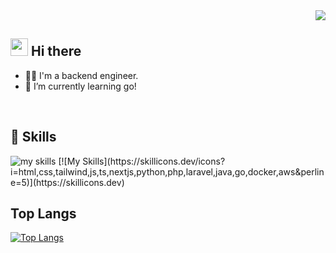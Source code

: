 <!-- 1. GitHub usernameを変更 -->
<div align="right">
  <img src="https://komarev.com/ghpvc/?username=hryt430" />
</div>


<!-- 2. プロフィールや連絡先を変更 -->
## <img src="https://media.giphy.com/media/hvRJCLFzcasrR4ia7z/giphy.gif" width="28"> Hi there

- 🧑‍💻 I'm a backend engineer.
- 🌱 I’m currently learning go!
<br>

## 🌱 Skills
<img alt="my skills" src="https://skillicons.dev/icons?theme=kight&perline=7&i=html,css,js,ts,next,python,php,laravel,java,go,docker,,aws," />
[![My Skills](https://skillicons.dev/icons?i=html,css,tailwind,js,ts,nextjs,python,php,laravel,java,go,docker,aws&perline=5)](https://skillicons.dev)
<br>

## Top Langs
[![Top Langs](https://github-readme-stats.vercel.app/api/top-langs/?username=hryt430)](https://github.com/hryt430?tab=repositories)


<!--
This repository is a ✨ _special_ ✨ repository because its `README.md` (this file) appears on your GitHub profile.

Here are some ideas to get you started:

- 🔭 I’m currently working on ...
- 🌱 I’m currently learning ...
- 👯 I’m looking to collaborate on ...
- 🤔 I’m looking for help with ...
- 💬 Ask me about ...
- 📫 How to reach me: ...
- 😄 Pronouns: ...
- ⚡ Fun fact: ...
-->

